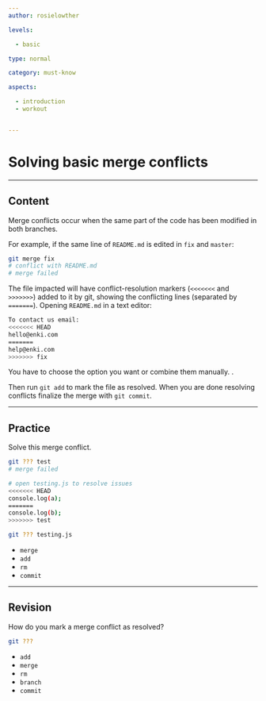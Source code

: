 ```yaml
---
author: rosielowther

levels:

  - basic

type: normal

category: must-know

aspects:

  - introduction
  - workout


---
```


# Solving basic merge conflicts

---
## Content

Merge conflicts occur when the same part of the code has been modified in both branches.

For example, if the same line of `README.md` is edited in `fix` and `master`:
```bash
git merge fix
# conflict with README.md
# merge failed
```
The file impacted will have conflict-resolution markers (`<<<<<<<` and `>>>>>>>`) added to it by git, showing the conflicting lines (separated by `=======`). Opening `README.md` in a text editor:
```bash
To contact us email:
<<<<<<< HEAD
hello@enki.com
=======
help@enki.com
>>>>>>> fix
```
You have to choose the option you want or combine them manually.
.

Then run `git add` to mark the file as resolved. When you are done resolving conflicts finalize the merge with `git commit`.

---
## Practice

Solve this merge conflict.
```bash
git ??? test
# merge failed

# open testing.js to resolve issues
<<<<<<< HEAD
console.log(a);
=======
console.log(b);
>>>>>>> test

git ??? testing.js
```

* `merge`
* `add`
* `rm`
* `commit`

---
## Revision

How do you mark a merge conflict as resolved?
```bash
git ???
```

* `add`
* `merge`
* `rm`
* `branch`
* `commit`

 
